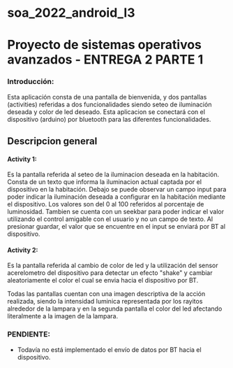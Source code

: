 # soa_2022_android_l3
# Proyecto de sistemas operativos avanzados - ENTREGA 2 PARTE 1

### Introducción:
Esta aplicación consta de una pantalla de bienvenida, y dos pantallas (activities) referidas a dos funcionalidades siendo seteo de iluminación deseada y color de led deseado. Esta aplicacion se conectará con el dispositivo (arduino) por bluetooth para las diferentes funcionalidades.

## Descripcion general
#### Activity 1:
Es la pantalla referida al seteo de la iluminacion deseada en la habitación. Consta de un texto que informa la iluminacion actual captada por el dispositivo en la habitación. Debajo se puede observar un campo input para poder indicar la iluminación deseada a configurar en la habitación mediante el dispositivo. Los valores son del 0 al 100 referidos al porcentaje de luminosidad. Tambien se cuenta con un seekbar para poder indicar el valor utilizando el control amigable con el usuario y no un campo de texto. Al presionar guardar, el valor que se encuentre en el input se enviará por BT al dispositivo.

#### Activity 2: 
Es la pantalla referida al cambio de color de led y la utilización del sensor acerelometro del dispositivo para detectar un efecto "shake" y cambiar aleatoriamente el color el cual se envia hacia el dispositivo por BT.

Todas las pantallas cuentan con una imagen descriptiva de la acción realizada, siendo la intensidad luminica representada por los rayitos alrededor de la lampara y en la segunda pantalla el color del led afectando literalmente a la imagen de la lampara.

### PENDIENTE:
- Todavía no está implementado el envío de datos por BT hacia el dispositivo.
